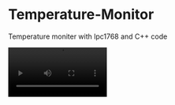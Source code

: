 # Temperature-Monitor

Temperature moniter with lpc1768 and C++ code

<video src="filtered-1F7EE158-A1DF-4760-B48E-7CF3B53E8149.mp4" width=200><br>

